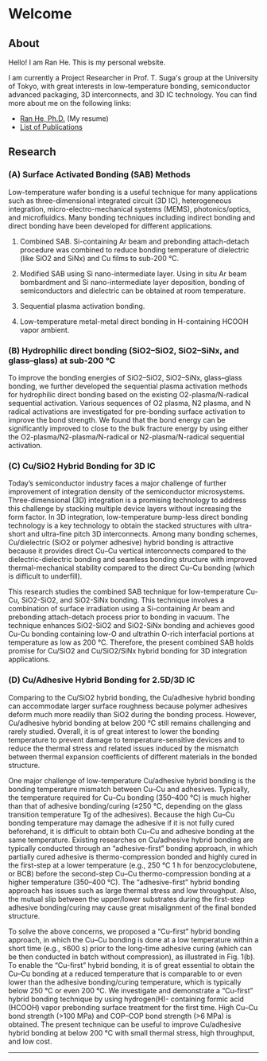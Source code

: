 # Welcome

## About

Hello! I am Ran He. This is my personal website.

I am currently a Project Researcher in Prof. T. Suga's group at the University of Tokyo, with great interests in low-temperature bonding, semiconductor advanced packaging, 3D interconnects, and 3D IC technology. You can find more about me on the following links:

* [Ran He, Ph.D.](/heran.md) \(My resume\)
* [List of Publications](heran/pub.md)

## Research

### (A) Surface Activated Bonding \(SAB\) Methods
Low-temperature wafer bonding is a useful technique for many applications such as three-dimensional integrated circuit (3D IC), heterogeneous integration, micro-electro-mechanical systems (MEMS), photonics/optics, and microfluidics. Many bonding techniques including indirect bonding and direct bonding have been developed for different applications. 

1. Combined SAB. Si-containing Ar beam and prebonding attach-detach procedure was combined to reduce bonding temperature of dielectric (like SiO2 and SiNx) and Cu films to sub-200 °C.

2. Modified SAB using Si nano-intermediate layer. Using in situ Ar beam bombardment and Si nano-intermediate layer deposition, bonding of semiconductors and dielectric can be obtained at room temperature.

3. Sequential plasma activation bonding. 

4. Low-temperature metal-metal direct bonding in H-containing HCOOH vapor ambient.

### (B) Hydrophilic direct bonding (SiO2–SiO2, SiO2–SiNx, and glass–glass) at sub-200 °C
To improve the bonding energies of SiO2–SiO2, SiO2–SiNx, glass–glass bonding, we further developed the sequential plasma activation methods for hydrophilic direct bonding based on the existing O2-plasma/N-radical sequential activation. Various sequences of O2 plasma, N2 plasma, and N radical activations are investigated for pre-bonding surface activation to improve the bond strength. We found that the bond energy can be significantly improved to close to the bulk fracture energy by using either the O2-plasma/N2-plasma/N-radical or N2-plasma/N-radical sequential activation.

### (C) Cu/SiO2 Hybrid Bonding for 3D IC
Today’s semiconductor industry faces a major challenge of further improvement of integration density of the semiconductor microsystems. Three-dimensional (3D) integration is a promising technology to address this challenge by stacking multiple device layers without increasing the form factor. In 3D integration, low-temperature bump-less direct bonding technology is a key technology to obtain the stacked structures with ultra-short and ultra-fine pitch 3D interconnects. Among many bonding schemes, Cu/dielectric (SiO2 or polymer adhesive) hybrid bonding is attractive because it provides direct Cu–Cu vertical interconnects compared to the dielectric-dielectric bonding and seamless bonding structure with improved thermal-mechanical stability compared to the direct Cu–Cu bonding (which is difficult to underfill).

This research studies the combined SAB technique for low-temperature Cu-Cu, SiO2-SiO2, and SiO2-SiNx bonding. This technique involves a combination of surface irradiation using a Si-containing Ar beam and prebonding attach-detach process prior to bonding in vacuum. The technique enhances SiO2-SiO2 and SiO2-SiNx bonding and achieves good Cu-Cu bonding containing low-O and ultrathin O-rich interfacial portions at temperature as low as 200 °C. Therefore, the present combined SAB holds promise for Cu/SiO2 and Cu/SiO2/SiNx hybrid bonding for 3D integration applications.

### (D) Cu/Adhesive Hybrid Bonding for 2.5D/3D IC
Comparing to the Cu/SiO2 hybrid bonding, the Cu/adhesive hybrid bonding can accommodate larger surface roughness because polymer adhesives deform much more readily than SiO2 during the bonding process. However, Cu/adhesive hybrid bonding at below 200 °C still remains challenging and rarely studied. Overall, it is of great interest to lower the bonding temperature to prevent damage to temperature-sensitive devices and to reduce the thermal stress and related issues induced by the mismatch between thermal expansion coefficients of different materials in the bonded structure.

One major challenge of low-temperature Cu/adhesive hybrid bonding is the bonding temperature mismatch between Cu–Cu and adhesives. Typically, the temperature required for Cu–Cu bonding (350–400 °C) is much higher than that of adhesive bonding/curing (≤250 °C, depending on the glass transition temperature Tg of the adhesives). Because the high Cu–Cu bonding temperature may damage the adhesive if it is not fully cured beforehand, it is difficult to obtain both Cu–Cu and adhesive bonding at the same temperature. Existing researches on Cu/adhesive hybrid bonding are typically conducted through an “adhesive-first” bonding approach, in which partially cured adhesive is thermo-compression bonded and highly cured in the first-step at a lower temperature (e.g., 250 °C 1 h for benzocyclobutene, or BCB) before the second-step Cu–Cu thermo-compression bonding at a higher temperature (350–400 °C). The “adhesive-first” hybrid bonding approach has issues such as large thermal stress and low throughput. Also, the mutual slip between the upper/lower substrates during the first-step adhesive bonding/curing may cause great misalignment of the final bonded structure. 

To solve the above concerns, we proposed a “Cu-first” hybrid bonding approach, in which the Cu–Cu bonding is done at a low temperature within a short time (e.g., ≤600 s) prior to the long-time adhesive curing (which can be then conducted in batch without compression), as illustrated in Fig. 1(b). To enable the “Cu-first” hybrid bonding, it is of great essential to obtain the Cu–Cu bonding at a reduced temperature that is comparable to or even lower than the adhesive bonding/curing temperature, which is typically below 250 °C or even 200 °C. We investigate and demonstrate a “Cu-first” hybrid bonding technique by using hydrogen(H)- containing formic acid (HCOOH) vapor prebonding surface treatment for the first time. High Cu–Cu bond strength (>100 MPa) and COP–COP bond strength (>6 MPa) is obtained. The present technique can be useful to improve Cu/adhesive hybrid bonding at below 200 °C with small thermal stress, high throughput, and low cost.

---



